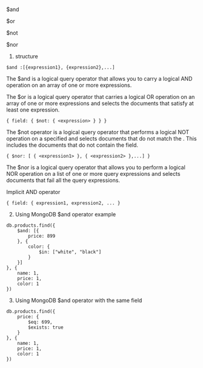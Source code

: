 $and 

$or 

$not 

$nor 

1) structure

```
$and :[{expression1}, {expression2},...]
```

The $and is a logical query operator that allows you to carry a logical AND operation on an array of one or more expressions.

The $or is a logical query operator that carries a logical OR operation on an array of one or more expressions and selects the documents that satisfy at least one expression.

```
{ field: { $not: { <expression> } } }
```

The $not operator is a logical query operator that performs a logical NOT operation on a specified <expression> and selects documents that do not match the <expression>. This includes the documents that do not contain the field.

```
{ $nor: [ { <expression1> }, { <expression2> },...] }
```

The $nor is a logical query operator that allows you to perform a logical NOR operation on a list of one or more query expressions and selects documents that fail all the query expressions.


Implicit AND operator

```
{ field: { expression1, expression2, ... }
```


2) Using MongoDB $and operator example

```
db.products.find({
    $and: [{
        price: 899
    }, {
        color: {
            $in: ["white", "black"]
        }
    }]
}, {
    name: 1,
    price: 1,
    color: 1
})
```

3) Using MongoDB $and operator with the same field

```
db.products.find({
    price: {
        $eq: 699,
        $exists: true
    }
}, {
    name: 1,
    price: 1,
    color: 1
})
```

